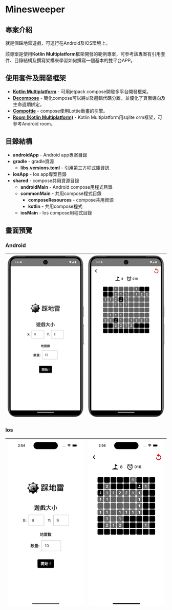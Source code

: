 # Minesweeper

## 專案介紹

就是個踩地雷遊戲，可運行在Android及IOS環境上。

該專案是使用**Kotlin Multiplatform**框架開發的範例專案，可參考該專案有引用套件、目錄結構及撰寫架構來學習如何撰寫一個基本的雙平台APP。

## 使用套件及開發框架

* [**Kotlin Multiplatform**](https://kotlinlang.org/docs/multiplatform.html) - 可用jetpack
  compose開發多平台開發框架。
* [**Decompose**](https://github.com/arkivanov/Decompose) - 簡化compose可以將ui及邏輯代碼分離，並優化了頁面導向及生命週期綁定。
* [**Compottie**](https://github.com/alexzhirkevich/compottie) - compose使用Lottie動畫的引擎。
* [**Room (Kotlin Multiplatform)**](https://developer.android.com/kotlin/multiplatform/room?hl=zh-tw) - Kotlin Multiplatform用sqlite orm框架，可參考Android room。

## 目錄結構

* **androidApp** - Android app專案目錄
* **gradle** - gradle資源
    * **libs.versions.toml** - 引用第三方程式庫資訊
* **iosApp** - Ios app專案目錄
* **shared** - compose共用資源目錄
    * **androidMain** - Android compose用程式目錄
    * **commonMain** - 共用compose程式目錄
        * **composeResources** - compose共用資源
        * **kotlin** - 共用compose程式
    * **iosMain** - Ios compose用程式目錄

## 畫面預覽

### Android

| ![主畫面](preview/android_main.png) | ![遊戲畫面](preview/android_game.png) |
|:--------------------------------:|:---------------------------------:|

### Ios

| ![主畫面](preview/ios_main.png) | ![遊戲畫面](preview/ios_game.png) |
|:----------------------------:|:-----------------------------:|
